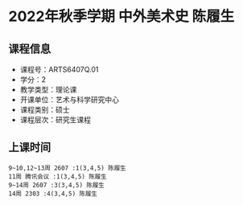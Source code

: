 # 2022年秋季学期 中外美术史 陈履生






## 课程信息

- 课程号：ARTS6407Q.01
- 学分：2
- 教学类型：理论课
- 开课单位：艺术与科学研究中心
- 课程类别：硕士
- 课程层次：研究生课程

## 上课时间

```
9~10,12~13周 2607 :1(3,4,5) 陈履生
11周 腾讯会议 :1(3,4,5) 陈履生
9~14周 2607 :3(3,4,5) 陈履生
14周 2303 :4(3,4,5) 陈履生
```


